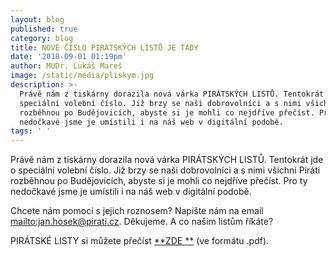 ```yaml
---
layout: blog
published: true
category: blog
title: NOVÉ ČÍSLO PIRÁTSKÝCH LISTŮ JE TADY
date: '2018-09-01 01:19pm'
author: MUDr. Lukáš Mareš
image: /static/media/pliskym.jpg
description: >-
  Právě nám z tiskárny dorazila nová várka PIRÁTSKÝCH LISTŮ. Tentokrát jde o
  speciální volební číslo. Již brzy se naši dobrovolníci a s nimi všichni Piráti
  rozběhnou po Budějovicích, abyste si je mohli co nejdříve přečíst. Pro ty
  nedočkavé jsme je umístili i na náš web v digitální podobě. 
tags: ' '
---
```

Právě nám z tiskárny dorazila nová várka PIRÁTSKÝCH LISTŮ. Tentokrát jde o speciální volební číslo. Již brzy se naši dobrovolníci a s nimi všichni Piráti rozběhnou po Budějovicích, abyste si je mohli co nejdříve přečíst. Pro ty nedočkavé jsme je umístili i na náš web v digitální podobě. 

Chcete nám pomoci s jejich roznosem? Napište nám na email <mailto:jan.hosek@pirati.cz>. Děkujeme. A co našim listům říkáte?

PIRÁTSKÉ LISTY si můžete přečíst [**ZDE **](/static/piratske-listy082018.pdf) (ve formátu .pdf).
